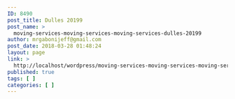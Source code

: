 ```yaml
---
ID: 8490
post_title: Dulles 20199
post_name: >
  moving-services-moving-services-moving-services-dulles-20199
author: mrgabonijeff@gmail.com
post_date: 2018-03-28 01:48:24
layout: page
link: >
  http://localhost/wordpress/moving-services-moving-services-moving-services-dulles-20199/
published: true
tags: [ ]
categories: [ ]
---
```

